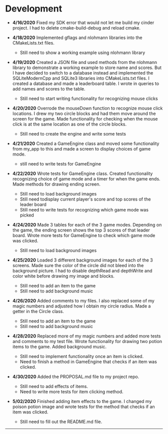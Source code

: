 # Development

- **4/16/2020** Fixed my SDK error that would not let me
build my cinder project. I had to delete cmake-build-debug 
and reload cmake.

- **4/18/2020** Implemented gflags and nlohmann libraries 
into the CMakeLists.txt files. 
    - Still need to show a working example using nlohmann
    library
    
- **4/19/2020** Created a JSON file and used methods from
the nlohmann library to demonstrate a working example to
store name and scores. But I have decided to switch to a
database instead and implemented the SQLiteModernCpp 
and SQLite3 libraries into CMakeLists.txt files. I created
a database and made a leaderboard table. I wrote in queries
to add names and scores to the table. 
    - Still need to start writing functionality for recognizing
    mouse clicks
    
- **4/20/2020** Overrode the mouseDown function to recognize 
mouse click locations. I drew my two circle blocks and had
them move around the screen for the game. Made functionality
for checking when the mouse click is at the same location
as one of the circle blocks. 
    - Still need to create the engine and write some tests

- **4/21/2020** Created a GameEngine class and moved some
functionality from my_app to this and made a screen to 
display choices of game mode. 
    - still need to write tests for GameEngine

- **4/22/2020** Wrote tests for GameEngine class. 
Created functionality recognizing choice of game mode and
a timer for when the game ends. Made methods for drawing
ending screen.
    - Still need to load background images 
    - Still need todisplay current player's score and top 
    scores of the leader board
    - Still need to write tests for recognizing which game
     mode was picked
    
- **4/24/2020** Made 3 tables for each of the 3 game modes.
Depending on the game, the ending screen shows the top 3
scores of that leader board. Wrote more tests for GameEngine
to check which game mode was clicked.
    - Still need to load background images

- **4/25/2020** Loaded 3 different background images 
for each of the 3 screens. Made sure the color of the circle
did not bleed into the background picture. I had to disable
depthRead and depthWrite and color white before drawing my
image and blocks. 
    - Still need to add an item to the game
    - Still need to add background music

- **4/26/2020** Added comments to my files. I also replaced some of my magic 
numbers and adjusted how I obtain my circle radius. Made a 
getter in the Circle class.
    - Still need to add an item to the game
    - Still need to add background music
    
- **4/28/2020** Replaced more of my magic numbers and 
added more tests and comments to my test file. Wrote 
functionality for drawing two potion items to the game.
Added background music.
    - Still need to implement functionality once an item
    is clicked.
    - Need to finish a method in GameEngine that checks
    if an item was clicked.

- **4/30/2020** Added the PROPOSAL.md file to my 
project repo.
    - Still need to add effects of items.
    - Need to write more tests for item clicking method.
    
- **5/02/2020** Finished adding item effects to the game.
I changed my poison potion image and wrote tests for 
the method that checks if an item was clicked. 
    - Still need to fill out the README.md file.

---